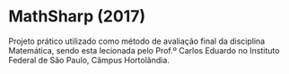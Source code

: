 # MathSharp (2017)
Projeto prático utilizado como método de avaliação final da disciplina Matemática, sendo esta lecionada pelo Prof.º Carlos Eduardo no Instituto Federal de São Paulo, Câmpus Hortolândia.
